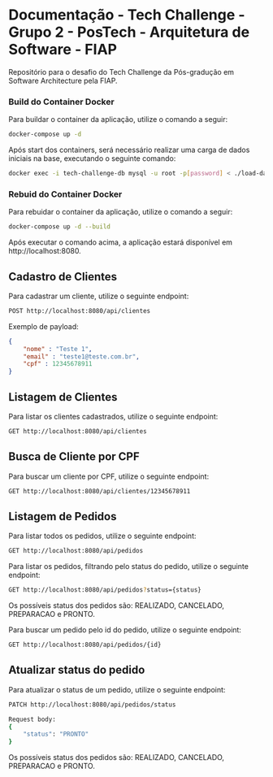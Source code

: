 # Documentação - Tech Challenge - Grupo 2 - PosTech - Arquitetura de Software - FIAP 
Repositório para o desafio do Tech Challenge da Pós-gradução em Software Architecture pela FIAP.

### Build do Container Docker
Para buildar o container da aplicação, utilize o comando a seguir:

```sh
docker-compose up -d
```

Após start dos containers, será necessário realizar uma carga de dados iniciais na base, executando o seguinte comando:

```sh
docker exec -i tech-challenge-db mysql -u root -p[password] < ./load-data.sql
```

### Rebuid do Container Docker
Para rebuidar o container da aplicação, utilize o comando a seguir:

```sh
docker-compose up -d --build
```

Após executar o comando acima, a aplicação estará disponível em http://localhost:8080.


## Cadastro de Clientes
Para cadastrar um cliente, utilize o seguinte endpoint:

```sh
POST http://localhost:8080/api/clientes
```

Exemplo de payload:

```json
{
    "nome" : "Teste 1",
    "email" : "teste1@teste.com.br",
    "cpf" : 12345678911
}
```

## Listagem de Clientes

Para listar os clientes cadastrados, utilize o seguinte endpoint:

```sh
GET http://localhost:8080/api/clientes
```

## Busca de Cliente por CPF

Para buscar um cliente por CPF, utilize o seguinte endpoint:

```sh
GET http://localhost:8080/api/clientes/12345678911
```

## Listagem de Pedidos

Para listar todos os pedidos, utilize o seguinte endpoint:

```sh
GET http://localhost:8080/api/pedidos
```

Para listar os pedidos, filtrando pelo status do pedido, utilize o seguinte endpoint:

```sh
GET http://localhost:8080/api/pedidos?status={status}
```

Os possíveis status dos pedidos são: REALIZADO, CANCELADO, PREPARACAO e PRONTO.

Para buscar um pedido pelo id do pedido, utilize o seguinte endpoint:
```sh
GET http://localhost:8080/api/pedidos/{id}
```

## Atualizar status do pedido

Para atualizar o status de um pedido, utilize o seguinte endpoint:

```sh
PATCH http://localhost:8080/api/pedidos/status

Request body: 
{
    "status": "PRONTO"
}
```

Os possíveis status dos pedidos são: REALIZADO, CANCELADO, PREPARACAO e PRONTO.

